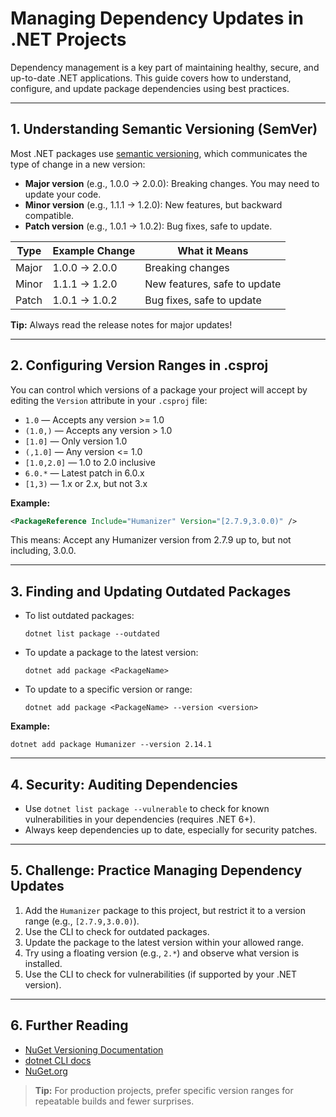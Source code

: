 # Managing Dependency Updates in .NET Projects

Dependency management is a key part of maintaining healthy, secure, and up-to-date .NET applications. This guide covers how to understand, configure, and update package dependencies using best practices.

---

## 1. Understanding Semantic Versioning (SemVer)
Most .NET packages use [semantic versioning](https://semver.org/), which communicates the type of change in a new version:

- **Major version** (e.g., 1.0.0 → 2.0.0): Breaking changes. You may need to update your code.
- **Minor version** (e.g., 1.1.1 → 1.2.0): New features, but backward compatible.
- **Patch version** (e.g., 1.0.1 → 1.0.2): Bug fixes, safe to update.

| Type           | Example Change      | What it Means                |
|----------------|--------------------|------------------------------|
| Major          | 1.0.0 → 2.0.0      | Breaking changes             |
| Minor          | 1.1.1 → 1.2.0      | New features, safe to update |
| Patch          | 1.0.1 → 1.0.2      | Bug fixes, safe to update    |

**Tip:** Always read the release notes for major updates!

---

## 2. Configuring Version Ranges in .csproj
You can control which versions of a package your project will accept by editing the `Version` attribute in your `.csproj` file:

- `1.0` — Accepts any version >= 1.0
- `(1.0,)` — Accepts any version > 1.0
- `[1.0]` — Only version 1.0
- `(,1.0]` — Any version <= 1.0
- `[1.0,2.0]` — 1.0 to 2.0 inclusive
- `6.0.*` — Latest patch in 6.0.x
- `[1,3)` — 1.x or 2.x, but not 3.x

**Example:**
```xml
<PackageReference Include="Humanizer" Version="[2.7.9,3.0.0)" />
```
This means: Accept any Humanizer version from 2.7.9 up to, but not including, 3.0.0.

---

## 3. Finding and Updating Outdated Packages

- To list outdated packages:
  ```
  dotnet list package --outdated
  ```
- To update a package to the latest version:
  ```
  dotnet add package <PackageName>
  ```
- To update to a specific version or range:
  ```
  dotnet add package <PackageName> --version <version>
  ```

**Example:**
```
dotnet add package Humanizer --version 2.14.1
```

---

## 4. Security: Auditing Dependencies

- Use `dotnet list package --vulnerable` to check for known vulnerabilities in your dependencies (requires .NET 6+).
- Always keep dependencies up to date, especially for security patches.

---

## 5. Challenge: Practice Managing Dependency Updates

1. Add the `Humanizer` package to this project, but restrict it to a version range (e.g., `[2.7.9,3.0.0)`).
2. Use the CLI to check for outdated packages.
3. Update the package to the latest version within your allowed range.
4. Try using a floating version (e.g., `2.*`) and observe what version is installed.
5. Use the CLI to check for vulnerabilities (if supported by your .NET version).

---

## 6. Further Reading
- [NuGet Versioning Documentation](https://learn.microsoft.com/en-us/nuget/concepts/package-versioning)
- [dotnet CLI docs](https://learn.microsoft.com/en-us/dotnet/core/tools/)
- [NuGet.org](https://www.nuget.org/)

> **Tip:** For production projects, prefer specific version ranges for repeatable builds and fewer surprises.
